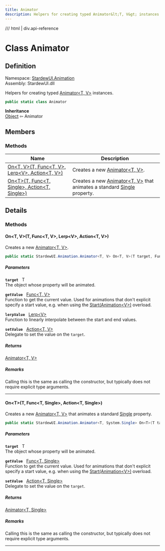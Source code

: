 ```yaml
---
title: Animator
description: Helpers for creating typed Animator&lt;T, V&gt; instances.
---
```


<link rel="stylesheet" href="/StardewUI/stylesheets/reference.css" />

/// html | div.api-reference

# Class Animator

## Definition

<div class="api-definition" markdown>

Namespace: [StardewUI.Animation](index.md)  
Assembly: StardewUI.dll  

</div>

Helpers for creating typed [Animator&lt;T, V&gt;](animator-2.md) instances.

```cs
public static class Animator
```

**Inheritance**  
[Object](https://learn.microsoft.com/en-us/dotnet/api/system.object) ⇦ Animator

## Members

### Methods

 | Name | Description |
| --- | --- |
| [On&lt;T, V&gt;(T, Func&lt;T, V&gt;, Lerp&lt;V&gt;, Action&lt;T, V&gt;)](#ont-vt-funct-v-lerpv-actiont-v) | Creates a new [Animator&lt;T, V&gt;](animator-2.md). | 
| [On&lt;T&gt;(T, Func&lt;T, Single&gt;, Action&lt;T, Single&gt;)](#ontt-funct-single-actiont-single) | Creates a new [Animator&lt;T, V&gt;](animator-2.md) that animates a standard [Single](https://learn.microsoft.com/en-us/dotnet/api/system.single) property. | 

## Details

### Methods

#### On&lt;T, V&gt;(T, Func&lt;T, V&gt;, Lerp&lt;V&gt;, Action&lt;T, V&gt;)

Creates a new [Animator&lt;T, V&gt;](animator-2.md).

```cs
public static StardewUI.Animation.Animator<T, V> On<T, V>(T target, Func<T, V> getValue, StardewUI.Animation.Lerp<V> lerpValue, Action<T, V> setValue);
```

##### Parameters

**`target`** &nbsp; T  
The object whose property will be animated.

**`getValue`** &nbsp; [Func&lt;T, V&gt;](https://learn.microsoft.com/en-us/dotnet/api/system.func-2)  
Function to get the current value. Used for animations that don't explicit specify a start value, e.g. when using the [Start(Animation&lt;V&gt;)](animator-2.md#startanimationv) overload.

**`lerpValue`** &nbsp; [Lerp&lt;V&gt;](lerp-1.md)  
Function to linearly interpolate between the start and end values.

**`setValue`** &nbsp; [Action&lt;T, V&gt;](https://learn.microsoft.com/en-us/dotnet/api/system.action-2)  
Delegate to set the value on the `target`.

##### Returns

[Animator&lt;T, V&gt;](animator-2.md)

##### Remarks

Calling this is the same as calling the constructor, but typically does not require explicit type arguments.

-----

#### On&lt;T&gt;(T, Func&lt;T, Single&gt;, Action&lt;T, Single&gt;)

Creates a new [Animator&lt;T, V&gt;](animator-2.md) that animates a standard [Single](https://learn.microsoft.com/en-us/dotnet/api/system.single) property.

```cs
public static StardewUI.Animation.Animator<T, System.Single> On<T>(T target, Func<T, System.Single> getValue, Action<T, System.Single> setValue);
```

##### Parameters

**`target`** &nbsp; T  
The object whose property will be animated.

**`getValue`** &nbsp; [Func&lt;T, Single&gt;](https://learn.microsoft.com/en-us/dotnet/api/system.func-2)  
Function to get the current value. Used for animations that don't explicit specify a start value, e.g. when using the [Start(Animation&lt;V&gt;)](animator-2.md#startanimationv) overload.

**`setValue`** &nbsp; [Action&lt;T, Single&gt;](https://learn.microsoft.com/en-us/dotnet/api/system.action-2)  
Delegate to set the value on the `target`.

##### Returns

[Animator&lt;T, Single&gt;](animator-2.md)

##### Remarks

Calling this is the same as calling the constructor, but typically does not require explicit type arguments.

-----

